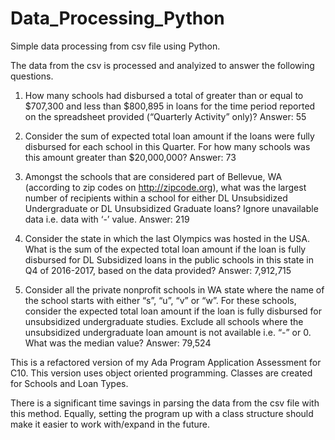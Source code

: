# Data_Processing_Python
Simple data processing from csv file using Python.

The data from the csv is processed and analyized to answer the following questions. 

1. How many schools had disbursed a total of greater than or equal
to $707,300 and less than $800,895 in loans for the time period reported
on the spreadsheet provided (“Quarterly Activity” only)?
Answer: 55

2. Consider the sum of expected total loan amount if the loans were fully disbursed 
for each school in this Quarter. For how many schools was this amount greater 
than $20,000,000?
Answer: 73

3. Amongst the schools that are considered part of Bellevue, WA 
(according to zip codes on http://zipcode.org), what was the largest 
number of recipients within a school for either DL Unsubsidized 
Undergraduate or DL Unsubsidized Graduate loans? Ignore unavailable 
data i.e. data with ‘-’ value.
Answer: 219

4. Consider the state in which the last Olympics was hosted in the USA. What is the 
sum of the expected total loan amount if the loan is fully disbursed for 
DL Subsidized loans in the public schools in this state in Q4 of 2016-2017, 
based on the data provided?
Answer: 7,912,715

5. Consider all the private nonprofit schools in WA state where the 
name of the school starts with either “s”, “u”, “v” or “w”. For 
these schools, consider the expected total loan amount if the 
loan is fully disbursed for unsubsidized undergraduate studies. 
Exclude all schools where the unsubsidized undergraduate loan 
amount is not available i.e. “-” or 0. What was the median value?
Answer: 79,524

This is a refactored version of my Ada Program Application Assessment for C10. 
This version uses object oriented programming. Classes are created for 
Schools and Loan Types.

There is a significant time savings in parsing the data from the csv file 
with this method. Equally, setting the program up with a class structure 
should make it easier to work with/expand in the future.  
